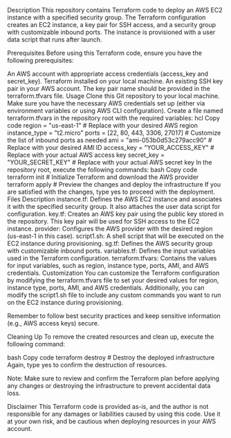 Description
This repository contains Terraform code to deploy an AWS EC2 instance with a specified security group. The Terraform configuration creates an EC2 instance, a key pair for SSH access, and a security group with customizable inbound ports. The instance is provisioned with a user data script that runs after launch.

Prerequisites
Before using this Terraform code, ensure you have the following prerequisites:

An AWS account with appropriate access credentials (access_key and secret_key).
Terraform installed on your local machine.
An existing SSH key pair in your AWS account. The key pair name should be provided in the terraform.tfvars file.
Usage
Clone this Git repository to your local machine.
Make sure you have the necessary AWS credentials set up (either via environment variables or using AWS CLI configuration).
Create a file named terraform.tfvars in the repository root with the required variables:
hcl
Copy code
region = "us-east-1"    # Replace with your desired AWS region
instance_type = "t2.micro"
ports = [22, 80, 443, 3306, 27017]   # Customize the list of inbound ports as needed
ami = "ami-053b0d53c279acc90"   # Replace with your desired AMI ID
access_key = "YOUR_ACCESS_KEY"   # Replace with your actual AWS access key
secret_key = "YOUR_SECRET_KEY"   # Replace with your actual AWS secret key
In the repository root, execute the following commands:
bash
Copy code
terraform init       # Initialize Terraform and download the AWS provider
terraform apply      # Preview the changes and deploy the infrastructure
If you are satisfied with the changes, type yes to proceed with the deployment.
Files Description
instance.tf: Defines the AWS EC2 instance and associates it with the specified security group. It also attaches the user data script for configuration.
key.tf: Creates an AWS key pair using the public key stored in the repository. This key pair will be used for SSH access to the EC2 instance.
provider: Configures the AWS provider with the desired region (us-east-1 in this case).
script1.sh: A shell script that will be executed on the EC2 instance during provisioning.
sg.tf: Defines the AWS security group with customizable inbound ports.
variables.tf: Defines the input variables used in the Terraform configuration.
terraform.tfvars: Contains the values for input variables, such as region, instance type, ports, AMI, and AWS credentials.
Customization
You can customize the Terraform configuration by modifying the terraform.tfvars file to set your desired values for region, instance type, ports, AMI, and AWS credentials. Additionally, you can modify the script1.sh file to include any custom commands you want to run on the EC2 instance during provisioning.

Remember to follow best security practices and keep sensitive information (e.g., AWS access keys) secure.

Cleaning Up
To remove the created resources and clean up, execute the following command:

bash
Copy code
terraform destroy    # Destroy the deployed infrastructure
Again, type yes to confirm the destruction of resources.

Note: Make sure to review and confirm the Terraform plan before applying any changes or destroying the infrastructure to prevent accidental data loss.

Disclaimer
This Terraform code is provided as-is, and the author is not responsible for any damages or liabilities caused by using this code. Use it at your own risk, and be cautious when deploying resources in your AWS account.





